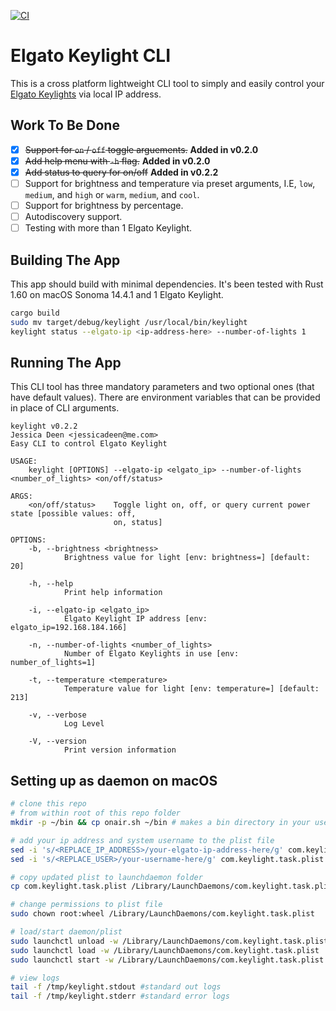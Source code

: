 [![CI](https://github.com/jldeen/keylight-cli/actions/workflows/build-ci.yml/badge.svg)](https://github.com/jldeen/keylight-cli/actions/workflows/build-ci.yml)

# Elgato Keylight CLI

This is a cross platform lightweight CLI tool to simply and easily control your [Elgato Keylights](https://www.elgato.com/key-light) via local IP address. 

## Work To Be Done

- [X] ~~Support for `on` / `off` toggle arguements.~~ **Added in v0.2.0**
- [X] ~~Add help menu with `-h` flag.~~ **Added in v0.2.0**
- [X] ~~Add status to query for on/off~~ **Added in v0.2.2**
- [ ] Support for brightness and temperature via preset arguments, I.E, `low`, `medium`, and `high` or `warm`, `medium`, and `cool`.
- [ ] Support for brightness by percentage.
- [ ] Autodiscovery support.
- [ ] Testing with more than 1 Elgato Keylight.

## Building The App

This app should build with minimal dependencies.  It's been tested with Rust 1.60 on macOS Sonoma 14.4.1 and 1 Elgato Keylight.

```sh
cargo build
sudo mv target/debug/keylight /usr/local/bin/keylight
keylight status --elgato-ip <ip-address-here> --number-of-lights 1
```

## Running The App

This CLI tool has three mandatory parameters and two optional ones (that have default values).  There are environment variables that can be provided in place of CLI arguments.

```
keylight v0.2.2
Jessica Deen <jessicadeen@me.com>
Easy CLI to control Elgato Keylight

USAGE:
    keylight [OPTIONS] --elgato-ip <elgato_ip> --number-of-lights <number_of_lights> <on/off/status>

ARGS:
    <on/off/status>    Toggle light on, off, or query current power state [possible values: off,
                       on, status]

OPTIONS:
    -b, --brightness <brightness>
            Brightness value for light [env: brightness=] [default: 20]

    -h, --help
            Print help information

    -i, --elgato-ip <elgato_ip>
            Elgato Keylight IP address [env: elgato_ip=192.168.184.166]

    -n, --number-of-lights <number_of_lights>
            Number of Elgato Keylights in use [env: number_of_lights=1]

    -t, --temperature <temperature>
            Temperature value for light [env: temperature=] [default: 213]

    -v, --verbose
            Log Level

    -V, --version
            Print version information
```

## Setting up as daemon on macOS

```sh
# clone this repo
# from within root of this repo folder
mkdir -p ~/bin && cp onair.sh ~/bin # makes a bin directory in your user's home folder, copies onair script to that folder

# add your ip address and system username to the plist file
sed -i 's/<REPLACE_IP_ADDRESS>/your-elgato-ip-address-here/g' com.keylight.task.plist
sed -i 's/<REPLACE_USER>/your-username-here/g' com.keylight.task.plist 

# copy updated plist to launchdaemon folder
cp com.keylight.task.plist /Library/LaunchDaemons/com.keylight.task.plist

# change permissions to plist file
sudo chown root:wheel /Library/LaunchDaemons/com.keylight.task.plist

# load/start daemon/plist
sudo launchctl unload -w /Library/LaunchDaemons/com.keylight.task.plist
sudo launchctl load -w /Library/LaunchDaemons/com.keylight.task.plist
sudo launchctl start -w /Library/LaunchDaemons/com.keylight.task.plist

# view logs
tail -f /tmp/keylight.stdout #standard out logs
tail -f /tmp/keylight.stderr #standard error logs
```